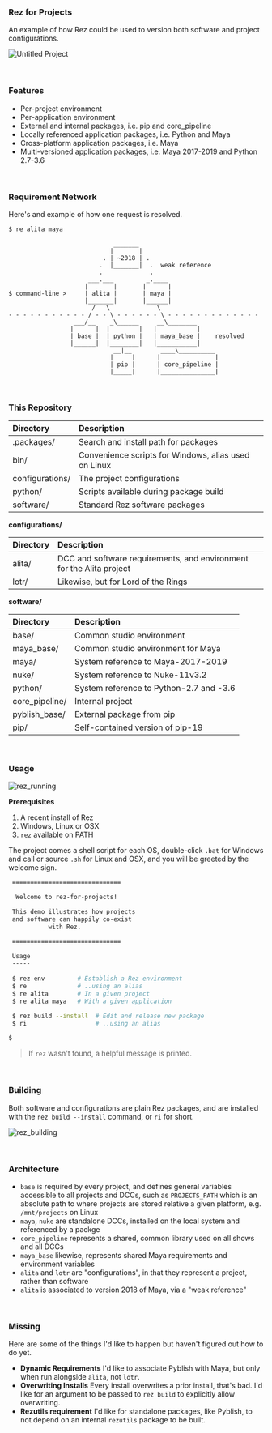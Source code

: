 ### Rez for Projects

An example of how Rez could be used to version both software and project configurations.

![Untitled Project](https://user-images.githubusercontent.com/2152766/56455523-270d5300-6357-11e9-9f00-0e870af29372.gif)

<br>

### Features

- Per-project environment
- Per-application environment
- External and internal packages, i.e. pip and core_pipeline
- Locally referenced application packages, i.e. Python and Maya
- Cross-platform application packages, i.e. Maya
- Multi-versioned application packages, i.e. Maya 2017-2019 and Python 2.7-3.6

<br>

### Requirement Network

Here's and example of how one request is resolved.

```bash
$ re alita maya
```

```
                             _______
                            |       |
                          . | ~2018 | .  
                         .  |_______|  .  weak reference
                         .             .
                      ___.___         _.____
                     |       |       |      |
$ command-line >     | alita |       | maya |
                     |_______|       |______|
                       /   \             \
- - - - - - - - - - - / - - \ - - - - - - \ - - - - - - - - - - - - - 
                  ___/__    _\______     __\________
                 |      |  |        |   |           |
                 | base |  | python |   | maya_base |    resolved
                 |______|  |________|   |___________|
                             __|__        ____\__________
                            |     |      |               |
                            | pip |      | core_pipeline |
                            |_____|      |_______________|
```

<br>

### This Repository

| Directory       | Description
|:----------------|:----------
| .packages/      | Search and install path for packages
| bin/            | Convenience scripts for Windows, alias used on Linux
| configurations/ | The project configurations
| python/         | Scripts available during package build
| software/       | Standard Rez software packages

**configurations/**

| Directory       | Description
|:----------------|:----------------
| alita/          | DCC and software requirements, and environment for the Alita project
| lotr/           | Likewise, but for Lord of the Rings

**software/**

| Directory       | Description
|:----------------|:----------------
| base/           | Common studio environment
| maya_base/      | Common studio environment for Maya
| maya/           | System reference to Maya-2017-2019
| nuke/           | System reference to Nuke-11v3.2
| python/         | System reference to Python-2.7 and -3.6
| core_pipeline/  | Internal project
| pyblish_base/   | External package from pip
| pip/            | Self-contained version of pip-19

<br>

### Usage

![rez_running](https://user-images.githubusercontent.com/2152766/56455060-cf201d80-6351-11e9-93af-d6ae0721bb4e.gif)

**Prerequisites**

1. A recent install of Rez
1. Windows, Linux or OSX
1. `rez` available on PATH

The project comes a shell script for each OS, double-click `.bat` for Windows and call or source `.sh` for Linux and OSX, and you will be greeted by the welcome sign.

```bash
 ==============================

  Welcome to rez-for-projects!

 This demo illustrates how projects
 and software can happily co-exist
           with Rez.

 ==============================

 Usage
 -----
 
 $ rez env         # Establish a Rez environment
 $ re              # ..using an alias
 $ re alita        # In a given project
 $ re alita maya   # With a given application

 $ rez build --install  # Edit and release new package
 $ ri                   # ..using an alias

$ 
```

> If `rez` wasn't found, a helpful message is printed.

<br>

### Building

Both software and configurations are plain Rez packages, and are installed with the `rez build --install` command, or `ri` for short.

![rez_building](https://user-images.githubusercontent.com/2152766/56455059-ce878700-6351-11e9-98b7-8ee9c44b9a52.gif)

<br>

### Architecture

- `base` is required by every project, and defines general variables accessible to all projects and DCCs, such as `PROJECTS_PATH` which is an absolute path to where projects are stored relative a given platform, e.g. `/mnt/projects` on Linux
- `maya`, `nuke` are standalone DCCs, installed on the local system and referenced by a packge
- `core_pipeline` represents a shared, common library used on all shows and all DCCs
- `maya_base` likewise, represents shared Maya requirements and environment variables
- `alita` and `lotr` are "configurations", in that they represent a project, rather than software
- `alita` is associated to version 2018 of Maya, via a "weak reference"

<br>

### Missing

Here are some of the things I'd like to happen but haven't figured out how to do yet.

- **Dynamic Requirements** I'd like to associate Pyblish with Maya, but only when run alongside `alita`, not `lotr`.
- **Overwriting Installs** Every install overwrites a prior install, that's bad. I'd like for an argument to be passed to `rez build` to explicitly allow overwriting.
- **Rezutils requirement** I'd like for standalone packages, like Pyblish, to not depend on an internal `rezutils` package to be built.

